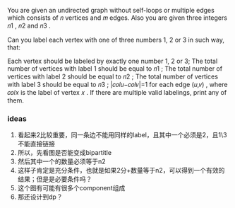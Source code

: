 You are given an undirected graph without self-loops or multiple edges which consists of 𝑛
 vertices and 𝑚
 edges. Also you are given three integers 𝑛1
, 𝑛2
 and 𝑛3
.

Can you label each vertex with one of three numbers 1, 2 or 3 in such way, that:

Each vertex should be labeled by exactly one number 1, 2 or 3;
The total number of vertices with label 1 should be equal to 𝑛1
;
The total number of vertices with label 2 should be equal to 𝑛2
;
The total number of vertices with label 3 should be equal to 𝑛3
;
|𝑐𝑜𝑙𝑢−𝑐𝑜𝑙𝑣|=1
 for each edge (𝑢,𝑣)
, where 𝑐𝑜𝑙𝑥
 is the label of vertex 𝑥
.
If there are multiple valid labelings, print any of them.

### ideas
1. 看起来2比较重要，同一条边不能用同样的label，且其中一个必须是2，且1\3不能直接链接
2. 所以，先看图是否能变成bipartitle
3. 然后其中一个的数量必须等于n2
4. 这样子肯定是充分条件，也就是如果2分+数量等于n2，可以得到一个有效的结果；但是是必要条件吗？
5. 这个图有可能有很多个component组成
6. 那还设计到dp？